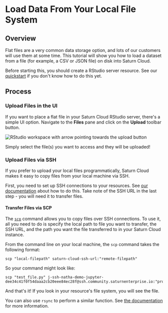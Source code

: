 # Load Data From Your Local File System

## Overview
Flat files are a very common data storage option, and lots of our customers will use them at some time. This tutorial will show you how to load a dataset from a file (for example, a CSV or JSON file) on disk into Saturn Cloud.

Before starting this, you should create a RStudio server resource. See our [quickstart](https://saturncloud.io/docs/start_in_ten/) if you don't know how to do this yet.

## Process

### Upload Files in the UI
If you want to place a flat file in your Saturn Cloud RStudio server, there's a simple UI option. Navigate to the **Files** pane and click on the **Upload** toolbar button. 

![RStudio workspace with arrow pointing towards the upload button](https://saturn-public-assets.s3.us-east-2.amazonaws.com/example-resources/RStudio-local-file-upload-arrow.png "doc-image")

Simply select the file(s) you want to access and they will be uploaded!

### Upload Files via SSH
If you prefer to upload your local files programmatically, Saturn Cloud makes it easy to copy files from your local machine via SSH.

First, you need to set up SSH connections to your resources. See [our documentation](https://saturncloud.io/docs/user-guide/how-to/ide_ssh/) about how to do this. Take note of the SSH URL in the last step - you will need it to transfer files.

#### Transfer Files via SCP

The [`scp`](https://linux.die.net/man/1/scp) command allows you to copy files over SSH connections. To use it, all you need to do is specify the local path to file you want to transfer, the SSH URL, and the path you want the file transferred to in your Saturn Cloud instance.

From the command line on your local machine, the `scp` command takes the following format:


```{bash, eval = FALSE}
scp "local-filepath" saturn-cloud-ssh-url:"remote-filepath"
```

So your command might look like:


```{bash, eval = FALSE}
scp "test_file.py" j-ssh-natha-demo-jupyter-dee34c41f0f54daaa2cb20eee84ec28f@ssh.community.saturnenterprise.io:"project/scripts/"
```

And that's it! If you look in your resource's file system, you will see the file. 

You can also use `rsync` to perform a similar function. See [the documentation](https://linux.die.net/man/1/rsync) for more information.
